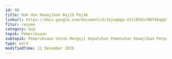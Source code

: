 ```yaml
---
id: 98
title: Hak dan Kewajiban Wajib Pajak
linkurl: https://docs.google.com/document/d/1bjeqmpp-m7ilBh81rN0T46qgUSdE-Tbbgf1IEHftSYA/edit?usp=drivesdk
fitur: resume
category: kup
topik: Pemeriksaan
subtopik: Pemeriksaan Untuk Menguji Kepatuhan Pemenuhan Kewajiban Perpajakan (Sejak 1 Februari 2013)
type: word
modifiedTime: 11 Desember 2019
---
```


